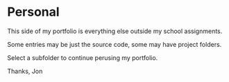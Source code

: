 # Personal

This side of my portfolio is everything else outside my school assignments.

Some entries may be just the source code, some may have project folders.

Select a subfolder to continue perusing my portfolio.

Thanks,
Jon